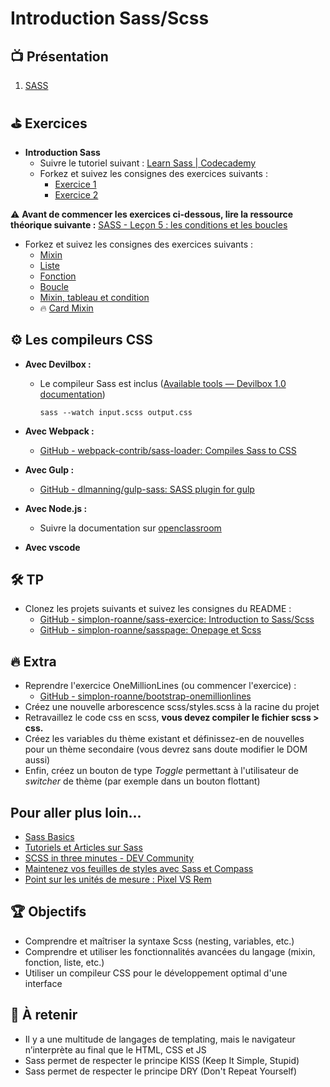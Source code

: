 ﻿# Introduction Sass/Scss

## 📺 Présentation
1. [SASS](https://docs.google.com/presentation/d/1tp6s6S3ly8hd5uiGJTlGSUhCaBIugNrOXo4EhGXKNG8/edit#slide=id.p)


## ⛳ Exercices
- **Introduction Sass**
  - Suivre le tutoriel suivant : [Learn Sass | Codecademy](https://www.codecademy.com/courses/learn-sass/lessons/hello-sass/exercises/hello-sass)
  - Forkez et suivez les consignes des exercices suivants :
    - [Exercice 1](https://codepen.io/PedroIdmkr/pen/WWmdZx)
    - [Exercice 2](https://codepen.io/J-r-my-Michel/pen/OJqxPVb)

⚠️ **Avant de commencer les exercices ci-dessous, lire la ressource théorique suivante :**
[SASS - Leçon 5 : les conditions et les boucles]([https://grafikart.fr/tutoriels/sass-conditions-1106#autoplay])

- Forkez et suivez les consignes des exercices suivants :
  - [Mixin](https://codepen.io/J-r-my-Michel/pen/BabwyzW)
  - [Liste](https://codepen.io/PedroIdmkr/pen/wZOdmp)
  - [Fonction](https://codepen.io/PedroIdmkr/pen/YMgVJN)
  - [Boucle](https://codepen.io/PedroIdmkr/pen/oOVwGG)
  - [Mixin, tableau et condition](https://codepen.io/J-r-my-Michel/pen/BabwNpO)
  - 🔥 [Card Mixin](https://codepen.io/J-r-my-Michel/pen/mdoKWYz)

## ⚙️ Les compileurs CSS

- **Avec Devilbox :**
  - Le compileur Sass est inclus ([Available tools — Devilbox 1.0 documentation](https://devilbox.readthedocs.io/en/latest/readings/available-tools.html))
    ```
    sass --watch input.scss output.css
    ```

- **Avec Webpack :**
  - [GitHub - webpack-contrib/sass-loader: Compiles Sass to CSS](https://github.com/webpack-contrib/sass-loader)

- **Avec Gulp :**
  - [GitHub - dlmanning/gulp-sass: SASS plugin for gulp](https://github.com/dlmanning/gulp-sass#readme)

- **Avec Node.js :**
  - Suivre la documentation sur [openclassroom](https://openclassrooms.com/fr/courses/8069761-simplifiez-vous-le-css-avec-sass?archived-source=6106181)

- **Avec vscode**

## 🛠 TP
- Clonez les projets suivants et suivez les consignes du README :
  - [GitHub - simplon-roanne/sass-exercice: Introduction to Sass/Scss](https://github.com/g404-dev-web/sass-exercice)
  - [GitHub - simplon-roanne/sasspage: Onepage et Scss](https://github.com/g404-dev-web/sasspage)

## 🔥 Extra
- Reprendre l'exercice OneMillionLines (ou commencer l'exercice) :
  - [GitHub - simplon-roanne/bootstrap-onemillionlines](https://github.com/g404-dev-web/bootstrap-onemillionlines)
- Créez une nouvelle arborescence scss/styles.scss à la racine du projet
- Retravaillez le code css en scss, **vous devez compiler le fichier scss > css.**
- Créez les variables du thème existant et définissez-en de nouvelles pour un thème secondaire (vous devrez sans doute modifier le DOM aussi)
- Enfin, créez un bouton de type *Toggle* permettant à l'utilisateur de *switcher* de thème (par exemple dans un bouton flottant)

## Pour aller plus loin...

- [Sass Basics](https://sass-lang.com/guide/)
- [Tutoriels et Articles sur Sass](https://la-cascade.io/tag/sass)
- [SCSS in three minutes - DEV Community](https://dev.to/devdiaries/scss-in-three-minutes-5hmg)
- [Maintenez vos feuilles de styles avec Sass et Compass](https://openclassrooms.com/fr/courses/3363036-maintenez-vos-feuilles-de-styles-avec-sass-et-compass?status=waiting-for-publication)
- [Point sur les unités de mesure : Pixel VS Rem](https://codepen.io/PedroIdmkr/pen/Pgvoya)

## 🏆 Objectifs
- Comprendre et maîtriser la syntaxe Scss (nesting, variables, etc.)
- Comprendre et utiliser les fonctionnalités avancées du langage (mixin, fonction, liste, etc.)
- Utiliser un compileur CSS pour le développement optimal d'une interface

## 🧠 À retenir
- Il y a une multitude de langages de templating, mais le navigateur n’interprète au final que le HTML, CSS et JS
- Sass permet de respecter le principe KISS (Keep It Simple, Stupid)
- Sass permet de respecter le principe DRY (Don't Repeat Yourself)

